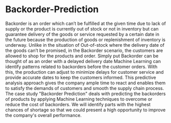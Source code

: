 # Backorder-Prediction
Backorder is an order which can’t be fulfilled at the given time due to lack of supply or the product is currently out of stock or not in inventory but can guarantee delivery of the goods or service requested by a certain date in the future because the production of goods or replenishment of inventory is underway. Unlike in the situation of Out-of-stock where the delivery date of the goods can’t be promised, in the Backorder scenario, the customers are allowed to shop for the products and order. Simply put Backorder can be thought of as an order with a delayed delivery date
Machine Learning can identify patterns related to backorders before the customer orders. With this, the production can adjust to minimize delays for customer service and provide accurate dates to keep the customers informed. This predictive analysis approach gives the company ample time to react and enables them to satisfy the demands of customers and smooth the supply chain process. The case study "Backorder Prediction" deals with predicting the backorders of products by applying Machine Learning techniques to overcome or reduce the cost of backorders. We will identify parts with the highest chances of shortage so that we could present a high opportunity to improve the company's overall performance.
